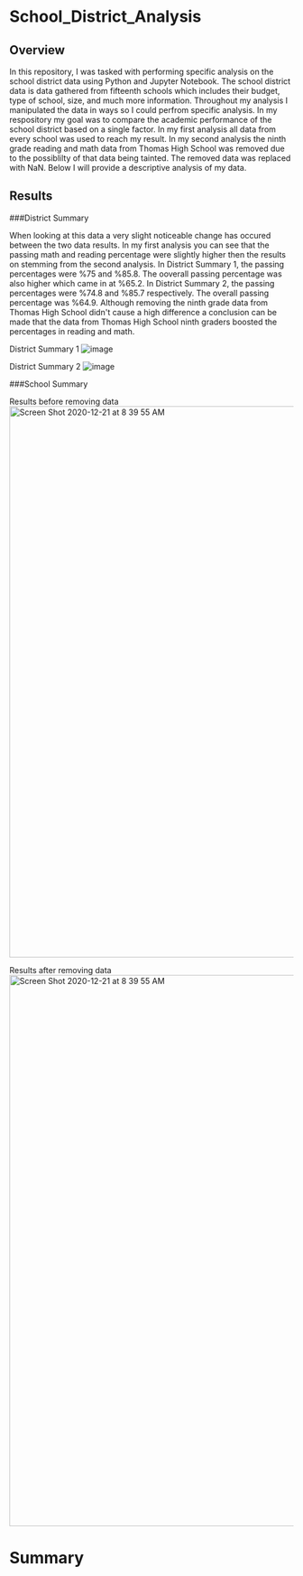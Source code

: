 # School_District_Analysis
## Overview
In this repository, I was tasked with performing specific analysis on the school district data using Python and Jupyter Notebook. The school district data is data gathered from fifteenth schools which includes their budget, type of school, size, and much more information. Throughout my analysis I manipulated the data in ways so I could perfrom specific analysis. In my respository my goal was to compare the academic performance of the school district based on a single factor. In my first analysis all data from every school was used to reach my result. In my second analysis the ninth grade reading and math data from Thomas High School was removed due to the possiblilty of that data being tainted. The removed data was replaced with NaN. Below I will provide a descriptive analysis of my data.

## Results
###District Summary

When looking at this data a very slight noticeable change has occured between the two data results. In my first analysis you can see that the passing math and reading percentage were slightly higher then the results on stemming from the second analysis. In District Summary 1, the passing percentages were %75 and %85.8. The ooverall passing percentage was also higher which came in at %65.2. In District Summary 2, the passing percentages were %74.8 and %85.7 respectively. The overall passing percentage was %64.9. Although removing the ninth grade data from Thomas High School didn't cause a high difference a conclusion can be made that the data from Thomas High School ninth graders boosted the percentages in reading and math.

District Summary 1
![image](https://user-images.githubusercontent.com/74877648/102781458-b60d1280-4365-11eb-8374-38cda5d219d9.png)

District Summary 2
![image](https://user-images.githubusercontent.com/74877648/102781865-5ebb7200-4366-11eb-8fb8-860b73298ee2.png)

###School Summary

Results before removing data
<img width="976" alt="Screen Shot 2020-12-21 at 8 39 55 AM" src="https://user-images.githubusercontent.com/74877648/102782940-2f0d6980-4368-11eb-8e32-2e251784e9e3.png">

Results after removing data
<img width="976" alt="Screen Shot 2020-12-21 at 8 39 55 AM" src="https://user-images.githubusercontent.com/74877648/102783480-fde16900-4368-11eb-9cd0-654ebda26b52.png">

# Summary
